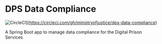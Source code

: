 # DPS Data Compliance 

![CircleCI](https://circleci.com/gh/ministryofjustice/dps-data-compliance.svg?style=svg)](https://circleci.com/gh/ministryofjustice/dps-data-compliance)

A Spring Boot app to manage data compliance for the Digital Prison Services

